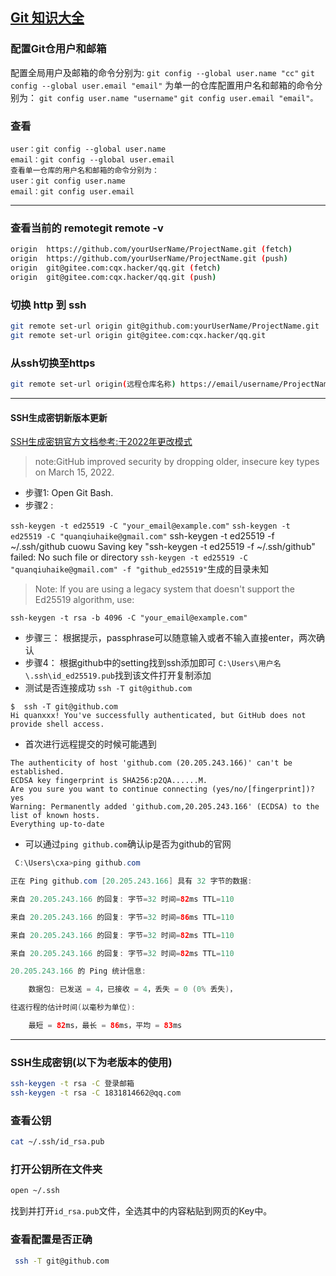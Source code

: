 ## [Git 知识大全](https://gitee.com/help/categories/43)

### 配置Git仓用户和邮箱
配置全局用户及邮箱的命令分别为:
`git config --global user.name "cc"`
`git config --global user.email "email"`
为单一的仓库配置用户名和邮箱的命令分别为：
`git config user.name "username"`
`git config user.email "email"。`

### 查看
```
user：git config --global user.name
email：git config --global user.email
查看单一仓库的用户名和邮箱的命令分别为：
user：git config user.name
email：git config user.email

```
---

### 查看当前的 remotegit remote -v 
```bash
origin  https://github.com/yourUserName/ProjectName.git (fetch)
origin  https://github.com/yourUserName/ProjectName.git (push)
origin  git@gitee.com:cqx.hacker/qq.git (fetch)
origin  git@gitee.com:cqx.hacker/qq.git (push)
```
### 切换 http 到 ssh
```bash
git remote set-url origin git@github.com:yourUserName/ProjectName.git
git remote set-url origin git@gitee.com:cqx.hacker/qq.git
```
### 从ssh切换至https 
```bash
git remote set-url origin(远程仓库名称) https://email/username/ProjectName.git 
```
---
#### SSH生成密钥新版本更新
[SSH生成密钥官方文档参考:于2022年更改模式](https://docs.github.com/en/authentication/connecting-to-github-with-ssh/generating-a-new-ssh-key-and-adding-it-to-the-ssh-agent)
> note:GitHub improved security by dropping older, insecure key types on March 15, 2022.
* 步骤1: Open Git Bash.
* 步骤2 :

`ssh-keygen -t ed25519 -C "your_email@example.com"`
`ssh-keygen -t ed25519 -C "quanqiuhaike@gmail.com"`
ssh-keygen -t ed25519 -f ~/.ssh/github cuowu
Saving key "ssh-keygen -t ed25519 -f ~/.ssh/github" failed: No such file or directory
`ssh-keygen -t ed25519 -C "quanqiuhaike@gmail.com" -f "github_ed25519"`生成的目录未知
> Note: If you are using a legacy system that doesn't support the Ed25519 algorithm, use:

 `ssh-keygen -t rsa -b 4096 -C "your_email@example.com"`
* 步骤三：
 根据提示，passphrase可以随意输入或者不输入直接enter，两次确认
* 步骤4：
根据github中的setting找到ssh添加即可
`C:\Users\用户名\.ssh\id_ed25519.pub`找到该文件打开复制添加
 * 测试是否连接成功
 `ssh -T git@github.com`
 ```
 $  ssh -T git@github.com
Hi quanxxx! You've successfully authenticated, but GitHub does not provide shell access.

 ```
 * 首次进行远程提交的时候可能遇到
 ```
 The authenticity of host 'github.com (20.205.243.166)' can't be established.
ECDSA key fingerprint is SHA256:p2QA......M.
Are you sure you want to continue connecting (yes/no/[fingerprint])? yes
Warning: Permanently added 'github.com,20.205.243.166' (ECDSA) to the list of known hosts.
Everything up-to-date
 ```

* 可以通过`ping github.com`确认ip是否为github的官网

```java
 C:\Users\cxa>ping github.com

正在 Ping github.com [20.205.243.166] 具有 32 字节的数据:

来自 20.205.243.166 的回复: 字节=32 时间=82ms TTL=110

来自 20.205.243.166 的回复: 字节=32 时间=86ms TTL=110

来自 20.205.243.166 的回复: 字节=32 时间=82ms TTL=110

来自 20.205.243.166 的回复: 字节=32 时间=82ms TTL=110

20.205.243.166 的 Ping 统计信息:

​    数据包: 已发送 = 4，已接收 = 4，丢失 = 0 (0% 丢失)，

往返行程的估计时间(以毫秒为单位):

​    最短 = 82ms，最长 = 86ms，平均 = 83ms
```


---

###  SSH生成密钥(以下为老版本的使用)
```bash
ssh-keygen -t rsa -C 登录邮箱
ssh-keygen -t rsa -C 1831814662@qq.com

```
### 查看公钥
```bash
cat ~/.ssh/id_rsa.pub
```
### 打开公钥所在文件夹

```bash
open ~/.ssh
```

找到并打开`id_rsa.pub`文件，全选其中的内容粘贴到网页的Key中。

### 查看配置是否正确

```bash
 ssh -T git@github.com
```

